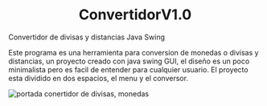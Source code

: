 
<h1 align="center"> ConvertidorV1.0 </h1>

Convertidor de divisas y distancias Java Swing

Este programa es una herramienta para conversion de monedas o divisas y distancias, un proyecto creado con java swing GUI, el diseño es un poco minimalista 
pero es facil de entender para cualquier usuario. El proyecto esta dividido en dos espacios, el menu y el conversor. 


![portada conertidor de divisas, monedas](https://user-images.githubusercontent.com/119778250/233264087-15912213-4fb4-4189-9011-bf74c13b7d46.png)

